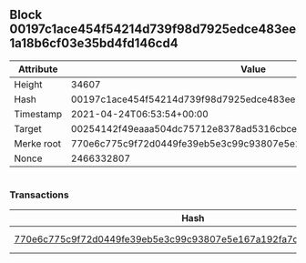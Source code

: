 ## Block 00197c1ace454f54214d739f98d7925edce483ee1a18b6cf03e35bd4fd146cd4

Attribute | Value
--- | ---
Height | 34607
Hash | 00197c1ace454f54214d739f98d7925edce483ee1a18b6cf03e35bd4fd146cd4
Timestamp | 2021-04-24T06:53:54+00:00
Target | 00254142f49eaaa504dc75712e8378ad5316cbcead634704b3734b6271167cc4
Merke root | 770e6c775c9f72d0449fe39eb5e3c99c93807e5e167a192fa7c8c7ee05db93b8
Nonce | 2466332807

```

```

### Transactions

Hash | Amount
--- | ---
[770e6c775c9f72d0449fe39eb5e3c99c93807e5e167a192fa7c8c7ee05db93b8](770e6c775c9f72d0449fe39eb5e3c99c93807e5e167a192fa7c8c7ee05db93b8.md) | 10.00000000 SKEPTI 
